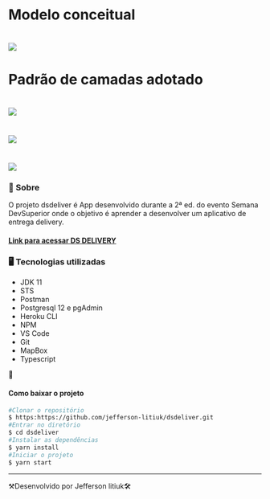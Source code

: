 <h1>Modelo conceitual</h1>
<h1>
   <img src=https://raw.githubusercontent.com/devsuperior/sds2/master/assets/modelo-conceitual.png>
</h1>
<h1>Padrão de camadas adotado</h1>
<h1>
   <img src=https://raw.githubusercontent.com/devsuperior/sds2/master/assets/camadas.png>
</h1>

<h1>
   <img src=https://media.giphy.com/media/DT8Opl8SVHOtJ54kb3/giphy.gif>
</h1>
<h1>
   <img src=https://media.giphy.com/media/AwJ7L3f86Ll9IzgU2x/giphy.gif>
</h1>


<h3>👀 Sobre</h3>

O projeto dsdeliver é App desenvolvido durante a 2ª ed. do evento Semana DevSuperior onde o objetivo é aprender a desenvolver um aplicativo de entrega delivery.

<h4><a href="https://litiuk-sds2.netlify.app">Link para acessar DS DELIVERY</a></h4>



<h3>🖥 Tecnologias utilizadas</h3>

- JDK 11
- STS
- Postman
- Postgresql 12 e pgAdmin
- Heroku CLI
- NPM
- VS Code
- Git
- MapBox
- Typescript


📂 <h4>Como baixar o projeto</h4>
```bash
#Clonar o repositório
$ https:https://github.com/jefferson-litiuk/dsdeliver.git
#Entrar no diretório 
$ cd dsdeliver
#Instalar as dependências
$ yarn install
#Iniciar o projeto
$ yarn start
```
---
⚒Desenvolvido por Jefferson litiuk🛠
